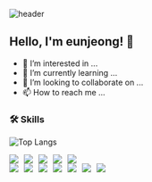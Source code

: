 ![header](https://capsule-render.vercel.app/api?type=waving&color=F6E6E4&height=150&section=header&text=welcome%20my%20github!💌&fontSize=37&textY=-10)
## Hello, I'm eunjeong! 🌱

- 👀 I’m interested in ...
- 📔 I’m currently learning ...
- 💞️ I’m looking to collaborate on ...
- 📫 How to reach me ...

<div>


</div>

### 🛠️ Skills

![Top Langs](https://github-readme-stats.vercel.app/api/top-langs/?username=enunsnv&layout=compact)

<div style="display: flex; gap: 10px; align-items: center;">  
  <img src="https://img.shields.io/badge/react-%2320232a.svg?style=flat&logo=react&logoColor=%2361DAFB"/>
  <img src="https://img.shields.io/badge/html5-%23E34F26.svg?style=flat&logo=html5&logoColor=white"/>
  <img src="https://img.shields.io/badge/javascript-%23323330.svg?style=flat&logo=javascript&logoColor=%23F7DF1E"/>
  <img src="https://img.shields.io/badge/tailwindcss-%2338B2AC.svg?style=flat&logo=tailwind-css&logoColor=white"/>
  <img src="https://img.shields.io/badge/styled--components-DB7093?style=flat&logo=styled-components&logoColor=white"/>
</div>
<div style="display: flex; gap: 10px; align-items: center;">
  <img src="https://img.shields.io/badge/Next-black?style=flat&logo=next.js&logoColor=white"/>
  <img src="https://img.shields.io/badge/node.js-6DA55F?style=flat&logo=node.js&logoColor=white"/>
  <img src="https://img.shields.io/badge/vite-%23646CFF.svg?style=flat&logo=vite&logoColor=white"/>
  <img src="https://img.shields.io/badge/netlify-%23000000.svg?style=flat&logo=netlify&logoColor=#00C7B7"/>
  <img src="https://img.shields.io/badge/figma-%23F24E1E.svg?style=flat&logo=figma&logoColor=white"/>
  <img src="https://img.shields.io/badge/Notion-%23000000.svg?style=flat&logo=notion&logoColor=white"/>
  <img src="https://img.shields.io/badge/github-%23121011.svg?style=flat&logo=github&logoColor=white"/>
</div>




<!---
enunsnv/enunsnv is a ✨ special ✨ repository because its `README.md` (this file) appears on your GitHub profile.
You can click the Preview link to take a look at your changes.
- 🌱 I’m currently learning **[Technology or Language]**
- 👨‍💻 All of my projects are available at [My Portfolio](https://yourportfolio.com)
- 📫 How to reach me **your.email@example.com**
- 📄 Know about my experiences [My Resume](https://yourresume.com)

--->


